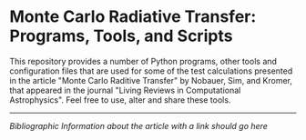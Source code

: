 # Monte Carlo Radiative Transfer: Programs, Tools, and Scripts

This repository provides a number of Python programs, other tools and configuration files that are used for some of the test calculations presented in the article "Monte Carlo Raditive Transfer" by Nobauer, Sim, and Kromer, that appeared in the journal "Living Reviews in Computational Astrophysics". Feel free to use, alter and share these tools.

----

_Bibliographic Information about the article with a link should go here_
